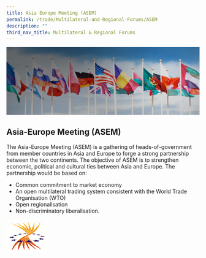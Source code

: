 ```yaml
---
title: Asia Europe Meeting (ASEM)
permalink: /trade/Multilateral-and-Regional-Forums/ASEM
description: ""
third_nav_title: Multilateral & Regional Forums
---
```


![Banner](/images/Trade/Multilateral%20&%20Regional%20Forums/Multilateral%20_Banner.jpg)

## Asia-Europe Meeting (ASEM)

The Asia-Europe Meeting (ASEM) is a gathering of heads-of-government from member countries in Asia and Europe to forge a strong partnership between the two continents. The objective of ASEM is to strengthen economic, political and cultural ties between Asia and Europe. The partnership would be based on:

* Common commitment to market economy
* An open multilateral trading system consistent with the World Trade Organisation (WTO)
* Open regionalisation
* Non-discriminatory liberalisation.

![ASEM](/images/Trade/Multilateral%20&%20Regional%20Forums/Multilateral%20_ASEMLogo.gif)
